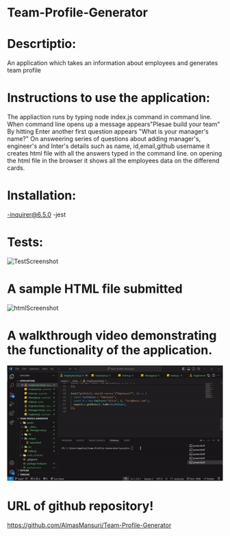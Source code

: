 # Team-Profile-Generator

# Descrtiptio:

An application which takes an information about employees and generates team profile

# Instructions to use the application:

The appliaction runs by typing node index.js command in command line.
When command line opens up a message appears"Plesae build your team"
By hitting Enter another first question appears "What is your manager's name?"
On answeering series of questions about adding manager's, engineer's and Inter's details such as name, id,email,github username it creates html file with all the answers typed in the command line.
on opening the html file in the browser it shows all the employees data on the differend cards.

# Installation:

-inquirer@6.5.0
-jest

# Tests:

![TestScreenshot](TeamprofileTest.JPG)

# A sample HTML file submitted

![htmlScreenshot](TeamprofileScreenShot.JPG)

# A walkthrough video demonstrating the functionality of the application.

![Teamprofile](TeamProfile.gif)

# URL of github repository!

https://github.com/AlmasMansuri/Team-Profile-Generator
